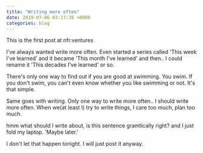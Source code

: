 ```yaml
---
title: "Writing more often"
date: 2019-07-06 03:17:28 +0900
categories: blog
---
```


This is the first post at nfr.ventures

I've always wanted write more often. Even started a series called 'This week I've learned' and it became 'This month I've learned' and then..
I could rename it 'This decades I've learned' or so.

There's only one way to find out if you are good at swimming. You swim. If you don't swim, you can't even know whether you like swimming or not.
It's that simple.

Same goes with writing. Only one way to write more often.. I should write more often.
When we(at least I) try to write things, I care too much, plan too much.

hmm what should I write about, is this sentence gramtically right?
and I just fold my laptop. 'Maybe later.'

I don't let that happen tonight. I will just post it anyway.
